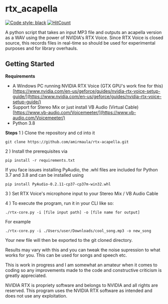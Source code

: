 
# rtx_acapella
[![Code style: black](https://img.shields.io/badge/code%20style-black-000000.svg)](https://github.com/psf/black) [![HitCount](http://hits.dwyl.com/amirmaula/rtx-acapella.svg)](http://hits.dwyl.com/amirmaula/rtx-acapella)



A python script that takes an input MP3 file and outputs an acapella version as a WAV using the power of NVIDIA's RTX Voice. Since RTX Voice is closed source, this records files in real-time so should be used for experimental purposes and for library overhauls.

## Getting Started

**Requirements**

 - A Windows PC running NVIDIA RTX Voice (GTX GPU's work fine for this) [https://www.nvidia.com/en-us/geforce/guides/nvidia-rtx-voice-setup-guide/](https://www.nvidia.com/en-us/geforce/guides/nvidia-rtx-voice-setup-guide/)
 - Support for Stereo Mix or just install VB Audio (Virtual Cable) [https://www.vb-audio.com/Voicemeeter/](https://www.vb-audio.com/Voicemeeter/)
 - Python 3.8


**Steps**
1 ) Clone the repository and cd into it

    git clone https://github.com/amirmaula/rtx-acapella.git

2 ) Install the prerequisites via

    pip install -r requirements.txt 

If you face issues installing PyAudio, the .whl files are included for Python 3.7 and 3.8 and can be installed using

    pip install PyAudio-0.2.11-cp37-cp37m-win32.whl

3 ) Set RTX Voice's microphone input to your Stereo Mix / VB Audio Cable

4 ) To execute the program, run it in your CLI like so:

    ./rtx-core.py -i [file input path] -o [file name for output]
   For example
   

    ./rtx-core.py -i ./Users/user/Downloads/cool_song.mp3 -o new_song


Your new file will then be exported to the git cloned directory. 

Results may vary with this and you can tweak the noise supression to what works for you. This can be used for songs and speech etc.



This is work in progress and I am somewhat an amateur when it comes to coding so any improvements made to the code and constructive criticism is greatly appreciated.

NVIDIA RTX is propriety software and belongs to NVIDIA and all rights are reserved. This program uses the NVIDIA RTX software as intended and does not use any exploitation.
